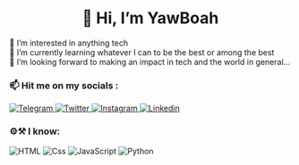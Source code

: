 <h1 align="center">👋 Hi, I’m YawBoah</h1> 
<p>👀 I’m interested in anything tech <br>
🌱 I’m currently learning whatever I can to be the best or among the best<br>
💞️ I’m looking forward to making an impact in tech and the world in general...</p>
<h3>📫 Hit me on my socials :</h3>
<a href="">
  <img alt="Telegram" src="https://img.shields.io/badge/Yboah-30302f?style=for-the-badge&logo=telegram"
</a>
<a href="https://twitter.com/YYawboahene">
  <img alt="Twitter" src="https://img.shields.io/badge/Twitter-1DA1F2?logo=twitter&logoColor=white&style=for-the-badge"/>
</a>
<a href="https://www.instagram.com/mr.yob_/">
  <img alt="Instagram" src="https://img.shields.io/badge/Instagram-E4405F?logo=instagram&logoColor=white&style=for-the-badge"/>
</a>
<a href="https://www.linkedin.com/in/yaw-boahene-39a880210/">
  <img alt="Linkedin" src="https://img.shields.io/badge/linkedin-0077B5?logo=linkedin&logoColor=white&style=for-the-badge"/>
</a>

<h3>⚙⚒ I know:</h3>
<p>
   <img alt="HTML" src="https://img.shields.io/badge/HTML-E34F26?logo=html5&logoColor=white&style=for-the-badge" />
  <img alt="Css" src="https://img.shields.io/badge/CSS-1572B6?logo=css3&logoColor=white&style=for-the-badge" />
  <img alt="JavaScript" src="https://img.shields.io/badge/JavaScript-F7DF1E?logo=javascript&logoColor=white&style=for-the-badge" />
  <img alt="Python" src="https://img.shields.io/badge/Python-3776AB?logo=python&logoColor=white&style=for-the-badge"/>
</p>

<!---
YawBoah/YawBoah is a ✨ special ✨ repository because its `README.md` (this file) appears on your GitHub profile.
You can click the Preview link to take a look at your changes.
--->
